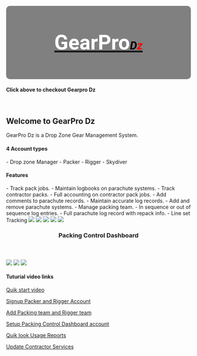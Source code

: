 <style>
@import url('https://fonts.googleapis.com/css?family=Roboto');   

#logo em{
  font-size: 55%;
  color: #000000;
}

#logo h3{
  font-size: 400%;
  line-height: 200px;
  font-weight: bold;
  font-family: "Roboto";
  color: #FFFFFF;
}

#logo span {
  color:red;    
}

logo a {
   text-decoration: none;
}

#logo {
  text-align: center;
  height: 200px;
  background-color: grey;
  border-radius: 10px;
}

footer {
    text-align:center;
}
</style>

<link rel="icon" href="https://s3.amazonaws.com/jwm-product-images/gearproImages/parachuteImage.ico" type="image/x-icon" />
<div id="logo">
<a href="http://gearprogms.com/login" ><h3>GearPro<em>D<span>z</span></em></h3> </a>
</div>
<h4> Click above to checkout Gearpro Dz</h4>
<br>

## Welcome to GearPro Dz 

GearPro Dz is a Drop Zone Gear Management System. 

<h4>4 Account types </h4>
- Drop zone Manager
- Packer
- Rigger
- Skydiver

<h4> Features </h4>
- Track pack jobs.
- Maintain logbooks on parachute systems.
- Track contractor packs.
- Full accounting on contractor pack jobs.
- Add comments to parachute records.
- Maintain accurate log records.
- Add and remove parachute systems.
- Manage packing team. 
- In sequence or out of sequence log entries.
- Full parachute log record with repack info.
- Line set Tracking 


<img src="https://s3.amazonaws.com/jwm-product-images/gearproImages/gearpro-image-01.png" >

<img src="https://s3.amazonaws.com/jwm-product-images/gearproImages/gearpro-image-22.png" >

<img src="https://s3.amazonaws.com/jwm-product-images/gearproImages/gearpro-image-03.png" >

<img src="https://s3.amazonaws.com/jwm-product-images/gearproImages/gearpro-image-23.png" >

<img src="https://s3.amazonaws.com/jwm-product-images/gearproImages/gearpro-image-05.png" >

<header><h3>Packing Control Dashboard</h3></header>

<img src="https://s3.amazonaws.com/jwm-product-images/gearproImages/gearpro-image-06.png" >

<img src="https://s3.amazonaws.com/jwm-product-images/gearproImages/gearpro-image-07.png" >

<img src="https://s3.amazonaws.com/jwm-product-images/gearproImages/gearpro-image-21.png" >

<h4>Tuturial video links </h4>

<a href="https://drive.google.com/file/d/1LPIqkViFlPkRKgNST60XSfaqDiibVHhx/view" > Quik start video </a>

<a href="https://drive.google.com/file/d/1KFL4Z_M0Fp_9YMRbBedEaXRvAkAT35x5/view" > Signup Packer and Rigger Account </a>

<a href="https://drive.google.com/file/d/1SBR-jd2NujyMS8k64AA9xVopVmSoM83P/view" > Add Packing team and Rigger team </a>

<a href="https://drive.google.com/file/d/17E16WGL603J8-9kZVWjMO35oc2Jx6VKJ/view" > Setup Packing Control Dashboard account </a>

<a href="https://drive.google.com/file/d/1iXdbkSGXS6JqM_O5531IID63XLVoHOrQ/view" > Quik look Usage Reports</a>

<a href="https://drive.google.com/file/d/1-AaVRmZKLWbj6BoI7m3IfCeSeMxYOoOF/view" > Update Contractor Services</a>
